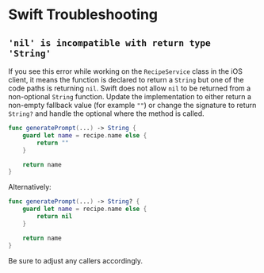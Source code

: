 # Swift Troubleshooting

## `'nil' is incompatible with return type 'String'`

If you see this error while working on the `RecipeService` class in the iOS client, it means the function is declared to return a `String` but one of the code paths is returning `nil`. Swift does not allow `nil` to be returned from a non-optional `String` function. Update the implementation to either return a non-empty fallback value (for example `""`) or change the signature to return `String?` and handle the optional where the method is called.

```swift
func generatePrompt(...) -> String {
    guard let name = recipe.name else {
        return ""
    }

    return name
}
```

Alternatively:

```swift
func generatePrompt(...) -> String? {
    guard let name = recipe.name else {
        return nil
    }

    return name
}
```

Be sure to adjust any callers accordingly.
